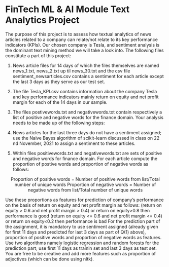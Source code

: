 # FinTech ML & AI Module Text Analytics Project

The purpose of this project is to assess how textual analytics of news articles related to a company
can relate/not relate to its key performance indicators (KPIs). Our chosen company is Tesla, and
sentiment analysis is the dominant text mining method we will take a look into.
The following files constitute a part of this project:
1) News article files for 14 days of which the files themselves are named news_1.txt, news_2.txt up
til news_30.txt and the csv file sentiment_newsarticles.csv contains a sentiment for each article
except the last 3 days as they serve as our test set.
2) The file Tesla_KPI.csv contains information about the company Tesla and key performance
indicators mainly return on equity and net profit margin for each of the 14 days in our sample.
3) The files postivewords.txt and negativewords.txt contain respectively a list of positive and
negative words for the finance domain.
Your analysis needs to be made up of the following steps:

1) News articles for the last three days do not have a sentiment assigned; use the Naive Bayes
algorithm of scikit-learn discussed in class on 22 nd November, 2021 to assign a sentiment to these
articles.
2) Within files positivewords.txt and negativewords.txt are sets of positive and negative words for
finance domain. For each article compute the proportion of postive words and proportion of
negative words as follows:
<p style="text-align: center;">
      Proportion of positive words = Number of positive words from list/Total number of unique words
      Proportion of negative words = Number of negative words from list/Total number of unique words
</p>
Use these proportions as features for prediction of company’s performance on the basis of return on
equity and net profit margin as follows:
(return on equity > 0.6 and net profit margin > 0.4) or return on equity>0.8
then performance is good
(return on equity <= 0.6 and net profit margin <= 0.4) or return on equity<0.2
then performance is bad
For the prediction part of the assignment, it is mandatory to use sentiment assigned (already given
for first 11 days and predicted for last 3 days as part of Q(1) above), proportion of positive words
and proportion of negative words as features. Use two algorithms namely logistic regression and
random forests for the prediction part; use first 11 days as trainin set and last 3 days as test set. You
are free to be creative and add more features such as proportion of adjectives (which can be done
using nltk).

